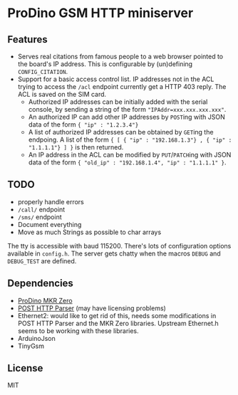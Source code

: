 ProDino GSM HTTP miniserver
===========================

Features
--------
- Serves real citations from famous people to a web browser pointed to the
board's IP address. This is configurable by (un)defining `CONFIG_CITATION`.
- Support for a basic access control list. IP addresses not in the ACL trying to
access the `/acl` endpoint currently get a HTTP 403 reply. The ACL is saved on
the SIM card.
    - Authorized IP addresses can be initially added with the serial console, by
    sending a string of the form `"IPAddr=xxx.xxx.xxx.xxx"`.
    - An authorized IP can add other IP addresses by `POST`ing with JSON data of
    the form `{ "ip" : "1.2.3.4"}`
    - A list of authorized IP addresses can be obtained by `GET`ing the endpoing.
    A list of the form `{ [ { "ip" : "192.168.1.3"} , { "ip" : "1.1.1.1"} ] }` is
    then returned.
    - An IP address in the ACL can be modified by `PUT`/`PATCH`ing with JSON data
    of the form `{ "old_ip" : "192.168.1.4", "ip" : "1.1.1.1" }`.

TODO
----
- properly handle errors
- `/call/` endpoint
- `/sms/` endpoint
- Document everything
- Move as much Strings as possible to char arrays

The tty is accessible with baud 115200. There's lots of configuration options
available in `config.h`. The server gets chatty when the macros `DEBUG` and
`DEBUG_TEST` are defined.

Dependencies
------------

- [ProDino MKR Zero](https://github.com/kmpelectronics/Arduino/tree/master/ProDinoMKRZero/releases)
- [POST HTTP Parser](https://github.com/NatanBiesmans/Arduino-POST-HTTP-Parser) (may have licensing problems)
- Ethernet2: would like to get rid of this, needs some modifications in POST
HTTP Parser and the MKR Zero libraries. Upstream Ethernet.h seems to be working
with these libraries.
- ArduinoJson
- TinyGsm

License
-------
MIT
